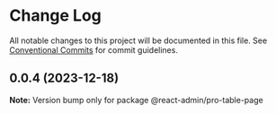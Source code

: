 # Change Log

All notable changes to this project will be documented in this file.
See [Conventional Commits](https://conventionalcommits.org) for commit guidelines.

## 0.0.4 (2023-12-18)

**Note:** Version bump only for package @react-admin/pro-table-page
